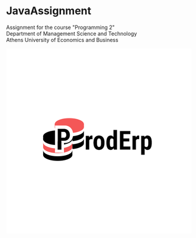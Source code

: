 # JavaAssignment
Assignment for the course "Programming 2" <br />
Department of Management Science and Technology <br />
Athens University of Economics and Business

![Proderp logo](https://github.com/AthinaDavari/JavaAssignment/blob/master/proderp/src/main/resources/ProdErp_Logo.png)
